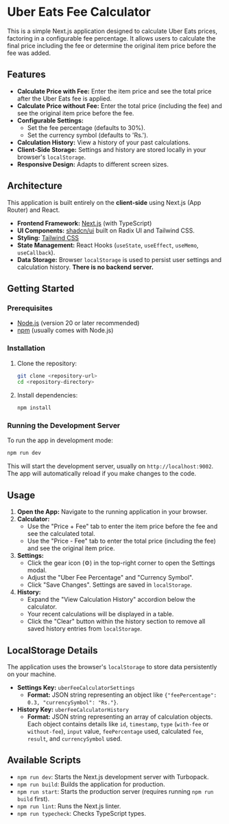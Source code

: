 # Uber Eats Fee Calculator

This is a simple Next.js application designed to calculate Uber Eats prices, factoring in a configurable fee percentage. It allows users to calculate the final price including the fee or determine the original item price before the fee was added.

## Features

*   **Calculate Price with Fee:** Enter the item price and see the total price after the Uber Eats fee is applied.
*   **Calculate Price without Fee:** Enter the total price (including the fee) and see the original item price before the fee.
*   **Configurable Settings:**
    *   Set the fee percentage (defaults to 30%).
    *   Set the currency symbol (defaults to 'Rs.').
*   **Calculation History:** View a history of your past calculations.
*   **Client-Side Storage:** Settings and history are stored locally in your browser's `localStorage`.
*   **Responsive Design:** Adapts to different screen sizes.

## Architecture

This application is built entirely on the **client-side** using Next.js (App Router) and React.

*   **Frontend Framework:** [Next.js](https://nextjs.org/) (with TypeScript)
*   **UI Components:** [shadcn/ui](https://ui.shadcn.com/) built on Radix UI and Tailwind CSS.
*   **Styling:** [Tailwind CSS](https://tailwindcss.com/)
*   **State Management:** React Hooks (`useState`, `useEffect`, `useMemo`, `useCallback`).
*   **Data Storage:** Browser `localStorage` is used to persist user settings and calculation history. **There is no backend server.**

## Getting Started

### Prerequisites

*   [Node.js](https://nodejs.org/) (version 20 or later recommended)
*   [npm](https://www.npmjs.com/) (usually comes with Node.js)

### Installation

1.  Clone the repository:
    ```bash
    git clone <repository-url>
    cd <repository-directory>
    ```
2.  Install dependencies:
    ```bash
    npm install
    ```

### Running the Development Server

To run the app in development mode:

```bash
npm run dev
```

This will start the development server, usually on `http://localhost:9002`. The app will automatically reload if you make changes to the code.

## Usage

1.  **Open the App:** Navigate to the running application in your browser.
2.  **Calculator:**
    *   Use the "Price + Fee" tab to enter the item price before the fee and see the calculated total.
    *   Use the "Price - Fee" tab to enter the total price (including the fee) and see the original item price.
3.  **Settings:**
    *   Click the gear icon (⚙️) in the top-right corner to open the Settings modal.
    *   Adjust the "Uber Fee Percentage" and "Currency Symbol".
    *   Click "Save Changes". Settings are saved in `localStorage`.
4.  **History:**
    *   Expand the "View Calculation History" accordion below the calculator.
    *   Your recent calculations will be displayed in a table.
    *   Click the "Clear" button within the history section to remove all saved history entries from `localStorage`.

## LocalStorage Details

The application uses the browser's `localStorage` to store data persistently on your machine.

*   **Settings Key:** `uberFeeCalculatorSettings`
    *   **Format:** JSON string representing an object like `{"feePercentage": 0.3, "currencySymbol": "Rs."}`.
*   **History Key:** `uberFeeCalculatorHistory`
    *   **Format:** JSON string representing an array of calculation objects. Each object contains details like `id`, `timestamp`, `type` (`with-fee` or `without-fee`), `input` value, `feePercentage` used, calculated `fee`, `result`, and `currencySymbol` used.

## Available Scripts

*   `npm run dev`: Starts the Next.js development server with Turbopack.
*   `npm run build`: Builds the application for production.
*   `npm run start`: Starts the production server (requires running `npm run build` first).
*   `npm run lint`: Runs the Next.js linter.
*   `npm run typecheck`: Checks TypeScript types.
```